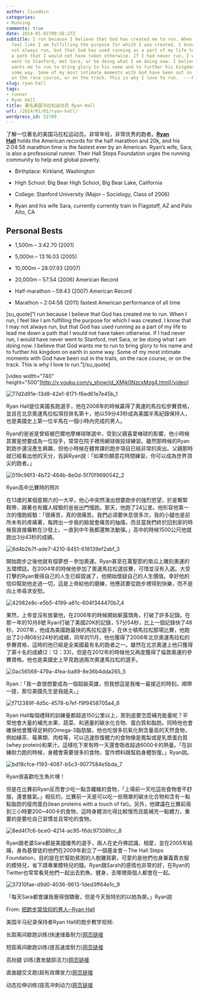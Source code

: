 ```yaml
---
author: liuadmin
categories:
- Running
comments: true
date: 2014-01-01T09:56:27Z
subtitle: I run because I believe that God has created me to run. When I run, I
  feel like I am fulfilling the purpose for which I was created. I know that I may
  not always run, but that God has used running as a part of my life to lead me down
  a path that I would not have taken otherwise. If I had never run, I would have never
  went to Stanford, met Sara, or be doing what I am doing now. I believe that God
  wants me to run to bring glory to his name and to further his kingdom on earth in
  some way. Some of my most intimate moments with God have been out in the trails,
  on the race course, or on the track. This is why I love to run.  ---Ryan Hall
slug: ryan-hall
tags:
- runner
- Ryan Hall
title: 著名美国马拉松运动员 Ryan Hall
url: /2014/01/01/ryan-hall/
wordpress_id: 52709
---
```


了解一位著名的美国马拉松运动员。非常年轻，非常优秀的跑者。[**Ryan Hall**](http://en.wikipedia.org/wiki/Ryan_Hall_(runner)) holds the American records for the half marathon and 20k, and his 2:04:58 marathon time is the fastest ever by an American. Ryan’s wife, Sara, is also a professional runner. Their Hall Steps Foundation urges the running community to help end global poverty.



	
  * Birthplace: Kirkland, Washington

	
  * High School: Big Bear High School, Big Bear Lake, California

	
  * College: Stanford University (Major – Sociology, Class of 2006)

	
  * Ryan and his wife Sara, currently currently train in Flagstaff, AZ and Palo Alto, CA




## Personal Bests





	
  * 1,500m – 3:42.70 (2001)

	
  * 5,000m – 13:16.03 (2005)

	
  * 10,000m – 28:07.93 (2007)

	
  * 20,000m – 57:54 (2006) American Record

	
  * Half-marathon – 59:43 (2007) American Record

	
  * Marathon – 2:04:58 (2011) fastest American performance of all time




[su_quote]“I run because I believe that God has created me to run. When I run, I feel like I am fulfilling the purpose for which I was created. I know that I may not always run, but that God has used running as a part of my life to lead me down a path that I would not have taken otherwise. If I had never run, I would have never went to Stanford, met Sara, or be doing what I am doing now. I believe that God wants me to run to bring glory to his name and to further his kingdom on earth in some way. Some of my most intimate moments with God have been out in the trails, on the race course, or on the track. This is why I love to run.”[/su_quote]
<!--more-->

[video width="740" height="500"]http://v.youku.com/v_show/id_XMjk0NzcxMzg4.html[/video]

![77d2d91e-13d8-42e1-8171-f6ed61e7e45b_1](http://cdn1.martinliu.cn/wp-content/uploads/2014/01/77d2d91e-13d8-42e1-8171-f6ed61e7e45b_1.jpg)

Ryan Hall是位美國長跑選手，他在2008年的時候贏得了奧運的馬拉松參賽資格，並且在北京奧運馬拉松項目排名第十，他以59分43秒成為美國半馬紀錄保持人，也是美國史上第一位半馬在一個小時內完成的男人。

Ryan的爸爸是曾經被巴爾地摩棒球隊選中，受到父親喜愛棒球的影響，他小時候其實是想要成為一位投手，常常在院子裡用網球做投球練習。雖然那時候的Ryan對跑步還沒產生興趣，但他小時候在體育課的跑步項目已經非常的突出。父親那時就已經看出他的天分，告訴Ryan說：「如果你願意花時間練習，你可以成為世界頂尖的跑者。」

![019c96f3-4b72-464b-8e0d-5f70f9690542_2](http://cdn1.martinliu.cn/wp-content/uploads/2014/01/019c96f3-4b72-464b-8e0d-5f70f9690542_2.png)


Ryan高中比賽時的照片


在13歲的某個星期六的一大早，他心中突然湧出想要跑步的強烈慾望，於是繫緊鞋帶，跟著也有鐵人經驗的爸爸出門慢跑。那天，他跑了24公里。他形容他第一次的慢跑經驗：「很痛苦，真的很痛苦。我們必須要休息很多次，我的小腿也是前所未有的疼痛著，每跨出一步我的臉就會痛苦的抽搐，而且當我們終於回到家的時候我直接癱軟在沙發上，一直到中午我都還無法動彈。」高中的時候1500公尺他就跑出3分43秒的成績。

![8d4b2b7f-ade7-4210-8451-618139ef2abf_3](http://cdn1.martinliu.cn/wp-content/uploads/2014/01/8d4b2b7f-ade7-4210-8451-618139ef2abf_3.jpg)

開始跑步之後他就有個夢想－參加奧運。Ryan甚至在萬聖節的南瓜上雕刻奧運的五環標誌。在2004年的時候他參加了奧運馬拉松選拔賽，可惜並沒有入選。大受打擊的Ryan覺得自己的人生已經毀滅了，他開始懷疑自己的人生價值。幸好他的信仰幫助他走過一切，這是上帝給他的磨練，他應該要從跑步裡得到快樂，而不是向上帝尋求安慰。

![42982e8c-e5b5-4199-a61c-604f344470b7_4](http://cdn1.martinliu.cn/wp-content/uploads/2014/01/42982e8c-e5b5-4199-a61c-604f344470b7_4.jpg)

果然，上帝並沒有放棄他，在2006年的時候開始嶄露頭角，打破了許多記錄。在那一年的10月8號 Ryan打破了美國20K的記錄，57分54秒，比上一個記錄快了48秒。2007年，他成為美國跑最快的馬拉松選手，在休士頓馬拉松那場比賽，他跑出了2小時08分24秒的成績，同年的11月，他也獲得了2008年北京奧運馬拉松的參賽資格，這時的他已經是全美國最有名的跑者之一。雖然在北京奧運上他只獲得了第十名的成績(2：12：33)，但是在2012年的時候他又再度獲得了倫敦奧運的參賽資格。他也是美國史上罕見跑過兩次奧運馬拉松的選手。

![0ac56568-479a-4fea-ba89-8e36b4dda265_5](http://cdn1.martinliu.cn/wp-content/uploads/2014/01/0ac56568-479a-4fea-ba89-8e36b4dda265_5.png)

Ryan：「我一直很想要成為一個超級英雄，但我想這是我唯一最接近的時刻。順帶一提，那位美國先生是我姐夫。」

![f712389f-4d5c-4578-b7ef-f9f9458705a4_6](http://cdn1.martinliu.cn/wp-content/uploads/2014/01/f712389f-4d5c-4578-b7ef-f9f9458705a4_6.jpg)

Ryan Hall每個禮拜的訓練量都超過150公里以上，那到底要怎麼補充能量呢？平常他會大量的補充水果、蔬菜、和適量的碳水化合物、蛋白質和脂肪。同時他也會確保他會獲得足夠的Omega-3脂肪酸，他也吃很多抗氧化劑含量高的天然食物，例如綠茶、莓果類、肉桂等，可以迅速恢復體力的食物像是鳳梨或是乳漿蛋白質(whey protein)和果汁。這樣吃下來有時一天還會吸收超過6000卡的熱量。「在訓練耐力跑的時候，身體會需要很多的食物，當作燃料跟幫助身體恢復。」Ryan說。

![bd18cfce-f193-4087-b5c3-9077584e5bda_7](http://cdn1.martinliu.cn/wp-content/uploads/2014/01/bd18cfce-f193-4087-b5c3-9077584e5bda_7.png)


Ryan很喜歡吃生魚片噢！


但是在比賽前Ryan反而會少吃一點含纖維的食物，「上場前一天吃這些食物會不舒服，還會脹氣。」相反的，比賽前一天是可以吃一些簡單的碳水化合物和含有一點點脂肪的瘦肉蛋白(lean proteins with a touch of fat)。另外，他建議在比賽前兩到三小時要200~400卡的食物，這時身體消化得比較慢而且能補充一點體力，重要的是要吃自己習慣並且常吃的食物。

![8ed4f7c6-bce0-4214-ac95-f6dc97308fcc_8](http://cdn1.martinliu.cn/wp-content/uploads/2014/01/8ed4f7c6-bce0-4214-ac95-f6dc97308fcc_8.jpg)

Ryan跟老婆Sara都是美國優秀的選手，兩人在史丹佛認識、相愛，並在2005年結婚，身為基督徒的他們在2009年創立了一個基金會－The Hall Steps Foundation，目的是在於幫助貧困的人脫離貧窮，可愛的是他們也身兼義賣衣服的模特兒，省下請專業模特兒的錢。Ryan跟Sarah的感情也非常的好，在Ryan的Twitter也常常看見他們一起出去釣魚、健身，去哪裡兩個人都會在一起。

![37310fae-d9d0-4036-9613-1ded3ff64e1c_9](http://cdn1.martinliu.cn/wp-content/uploads/2014/01/37310fae-d9d0-4036-9613-1ded3ff64e1c_9.png)

「每天Sara都會讓我覺得很驕傲，但是今天我特別的以她為榮。」Ryan說

From: [把跑步當信仰的男人─Ryan Hall]( http://tw.sports.yahoo.com/news/%E6%8A%8A%E8%B7%91%E6%AD%A5%E7%95%B6%E4%BF%A1%E4%BB%B0%E7%9A%84%E7%94%B7%E4%BA%BA-ryan-hall-050256548.html)


美国半马纪录保持者Ryan Hall的跑步教学视频:

长距离间歇跑训练(快速储备耐力)[网页链接](http://weibo.cn/sinaurl?u=http%3A%2F%2Ft.cn%2FzOwKIZt&ep=ApX5nF72T%2C2983719344%2CApX5nF72T%2C2983719344&pos=1&url_type=1&object_type=&wm=3333_2001&s2w=m)

短距离间歇跑训练(提高速度耐力)[网页链接](http://weibo.cn/sinaurl?u=http%3A%2F%2Ft.cn%2FzOEqo4E&ep=ApX5nF72T%2C2983719344%2CApX5nF72T%2C2983719344&pos=1&url_type=1&object_type=&wm=3333_2001&s2w=m)

高抬腿 训练(激发腿部活力)[网页链接](http://weibo.cn/sinaurl?u=http%3A%2F%2Ft.cn%2FzOEqK7L&ep=ApX5nF72T%2C2983719344%2CApX5nF72T%2C2983719344&pos=1&url_type=1&object_type=&wm=3333_2001&s2w=m)

直曲腿交叉跑(超有效爆发力)[网页链接](http://weibo.cn/sinaurl?u=http%3A%2F%2Ft.cn%2FaWewsq&ep=ApX5nF72T%2C2983719344%2CApX5nF72T%2C2983719344&pos=1&url_type=1&object_type=&wm=3333_2001&s2w=m)

动态拉伸训练(提高冲刺动力)[网页链接](http://weibo.cn/sinaurl?u=http%3A%2F%2Ft.cn%2FzO7lnLI&ep=ApX5nF72T%2C2983719344%2CApX5nF72T%2C2983719344&pos=1&url_type=1&object_type=&wm=3333_2001&s2w=m)

